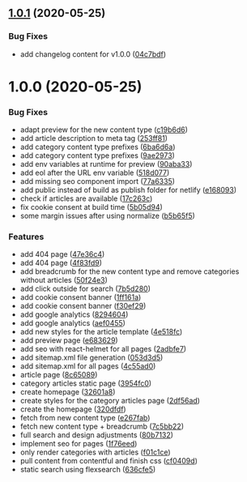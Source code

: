 ## [1.0.1](https://github.com/cezarsmpio/help-center-gatsby-template/compare/v1.0.0...v1.0.1) (2020-05-25)

### Bug Fixes

- add changelog content for v1.0.0 ([04c7bdf](https://github.com/cezarsmpio/help-center-gatsby-template/commit/04c7bdf84110ab6f3f4317bed615fc1932fdfc25))

# 1.0.0 (2020-05-25)

### Bug Fixes

- adapt preview for the new content type ([c19b6d6](https://github.com/cezarsmpio/help-center-gatsby-template/commit/c19b6d6ef97c835fd3a57ea9460fb97fca47830a))
- add article description to meta tag ([253ff81](https://github.com/cezarsmpio/help-center-gatsby-template/commit/253ff815cbe98b73227f4f5d34ba184d027724d7))
- add category content type prefixes ([6ba6d6a](https://github.com/cezarsmpio/help-center-gatsby-template/commit/6ba6d6a9292bd00a50c8795ba0b94089d1762e83))
- add category content type prefixes ([9ae2973](https://github.com/cezarsmpio/help-center-gatsby-template/commit/9ae297383097b987a62d31ccbbbda62bc0222425))
- add env variables at runtime for preview ([90aba33](https://github.com/cezarsmpio/help-center-gatsby-template/commit/90aba33de554b601f4693855efab4abb8e1d4faf))
- add eol after the URL env variable ([518d077](https://github.com/cezarsmpio/help-center-gatsby-template/commit/518d077eb746ec3348da45eb662e0ac10f6aca1c))
- add missing seo component import ([77a6335](https://github.com/cezarsmpio/help-center-gatsby-template/commit/77a6335b32f9a841b692b66cb8002a3ddd108847))
- add public instead of build as publish folder for netlify ([e168093](https://github.com/cezarsmpio/help-center-gatsby-template/commit/e1680937f35a8e43f84444b2534fa786b1f604b0))
- check if articles are available ([17c263c](https://github.com/cezarsmpio/help-center-gatsby-template/commit/17c263c55c90a27b46792234ffc9ff77dbcc5efe))
- fix cookie consent at build time ([5b05d94](https://github.com/cezarsmpio/help-center-gatsby-template/commit/5b05d94a5f8ea3a5c1e9c054211311bf01bd69c9))
- some margin issues after using normalize ([b5b65f5](https://github.com/cezarsmpio/help-center-gatsby-template/commit/b5b65f578966190e9075e074885b2cb2ab800d7a))

### Features

- add 404 page ([47e36c4](https://github.com/cezarsmpio/help-center-gatsby-template/commit/47e36c43535aa097fdd5142a316a31c00cc5c488))
- add 404 page ([4f83fd9](https://github.com/cezarsmpio/help-center-gatsby-template/commit/4f83fd95fb2cf4c57565211313c2d022f49cecbf))
- add breadcrumb for the new content type and remove categories without articles ([50f24e3](https://github.com/cezarsmpio/help-center-gatsby-template/commit/50f24e3e4799bd53b83ac3da1971b25f4e87e0df))
- add click outside for search ([7b5d280](https://github.com/cezarsmpio/help-center-gatsby-template/commit/7b5d280a272fdd70f1f77442b006e8d6ce3ab1c1))
- add cookie consent banner ([1ff161a](https://github.com/cezarsmpio/help-center-gatsby-template/commit/1ff161a4a353fb67fe2090a0a198f1a7bf9787a8))
- add cookie consent banner ([f30ef29](https://github.com/cezarsmpio/help-center-gatsby-template/commit/f30ef2911cc94497d102740ba630c4ee187217f3))
- add google analytics ([8294604](https://github.com/cezarsmpio/help-center-gatsby-template/commit/82946040b8843e7370e290de0b5d54643fc32bab))
- add google analytics ([aef0455](https://github.com/cezarsmpio/help-center-gatsby-template/commit/aef04553a226e0b613f6aed8653761c7910de0c1))
- add new styles for the article template ([4e518fc](https://github.com/cezarsmpio/help-center-gatsby-template/commit/4e518fc0e524db27a8286bb8e3c7fa517241950d))
- add preview page ([e683629](https://github.com/cezarsmpio/help-center-gatsby-template/commit/e68362980ed1e0511ba1f0d2b7d6ee6646198311))
- add seo with react-helmet for all pages ([2adbfe7](https://github.com/cezarsmpio/help-center-gatsby-template/commit/2adbfe7c9088a571674f2a9fb59f947140b28704))
- add sitemap.xml file generation ([053d3d5](https://github.com/cezarsmpio/help-center-gatsby-template/commit/053d3d554ee6b9982776425001ca2b8beb090a37))
- add sitemap.xml for all pages ([4c55ad0](https://github.com/cezarsmpio/help-center-gatsby-template/commit/4c55ad0744cbcfef0f5d37e7c4000e10badf0948))
- article page ([8c65089](https://github.com/cezarsmpio/help-center-gatsby-template/commit/8c650899623bc99e930d09af4d1c11ac4d3ca81d))
- category articles static page ([3954fc0](https://github.com/cezarsmpio/help-center-gatsby-template/commit/3954fc08b934488ecd8169726365a02112d70953))
- create homepage ([32601a8](https://github.com/cezarsmpio/help-center-gatsby-template/commit/32601a879b0a506e74142a93ddde857a440640ad))
- create styles for the category articles page ([2df56ad](https://github.com/cezarsmpio/help-center-gatsby-template/commit/2df56ade382986dfae2c30cfe7c728cb7f35da14))
- create the homepage ([320dfdf](https://github.com/cezarsmpio/help-center-gatsby-template/commit/320dfdfebcce4bbb6656507f03b6da8692aec725))
- fetch from new content type ([e267fab](https://github.com/cezarsmpio/help-center-gatsby-template/commit/e267fab43544325eafad4a6e9b1d80264ddda413))
- fetch new content type + breadcrumb ([7c5bb22](https://github.com/cezarsmpio/help-center-gatsby-template/commit/7c5bb22389633558c8eefc6ab83315b326f08131))
- full search and design adjustments ([80b7132](https://github.com/cezarsmpio/help-center-gatsby-template/commit/80b7132501438ee1142a5e5090658d152c449820))
- implement seo for pages ([1f76eed](https://github.com/cezarsmpio/help-center-gatsby-template/commit/1f76eed6011a0daccede64ad1ae576571a866276))
- only render categories with articles ([f01c1ce](https://github.com/cezarsmpio/help-center-gatsby-template/commit/f01c1ce773f1721a78bd841ca52236e46a01ec4e))
- pull content from contentful and finish css ([cf0409d](https://github.com/cezarsmpio/help-center-gatsby-template/commit/cf0409db2c3e228f9b17571b1fe0b621984d6a12))
- static search using flexsearch ([636cfe5](https://github.com/cezarsmpio/help-center-gatsby-template/commit/636cfe5ca7b6f2f8be2e2e55e216946ede5284d4))
